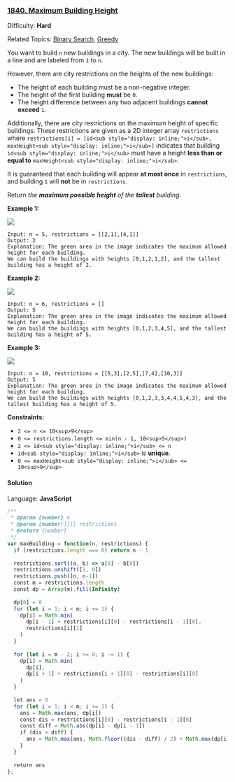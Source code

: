 ### [1840\. Maximum Building Height](https://leetcode.com/problems/maximum-building-height/)

Difficulty: **Hard**  

Related Topics: [Binary Search](https://leetcode.com/tag/binary-search/), [Greedy](https://leetcode.com/tag/greedy/)


You want to build `n` new buildings in a city. The new buildings will be built in a line and are labeled from `1` to `n`.

However, there are city restrictions on the heights of the new buildings:

*   The height of each building must be a non-negative integer.
*   The height of the first building **must** be `0`.
*   The height difference between any two adjacent buildings **cannot exceed** `1`.

Additionally, there are city restrictions on the maximum height of specific buildings. These restrictions are given as a 2D integer array `restrictions` where `restrictions[i] = [id<sub style="display: inline;">i</sub>, maxHeight<sub style="display: inline;">i</sub>]` indicates that building `id<sub style="display: inline;">i</sub>` must have a height **less than or equal to** `maxHeight<sub style="display: inline;">i</sub>`.

It is guaranteed that each building will appear **at most once** in `restrictions`, and building `1` will **not** be in `restrictions`.

Return _the **maximum possible height** of the **tallest** building_.

**Example 1:**

![](https://assets.leetcode.com/uploads/2021/04/08/ic236-q4-ex1-1.png)

```
Input: n = 5, restrictions = [[2,1],[4,1]]
Output: 2
Explanation: The green area in the image indicates the maximum allowed height for each building.
We can build the buildings with heights [0,1,2,1,2], and the tallest building has a height of 2.
```

**Example 2:**

![](https://assets.leetcode.com/uploads/2021/04/08/ic236-q4-ex2.png)

```
Input: n = 6, restrictions = []
Output: 5
Explanation: The green area in the image indicates the maximum allowed height for each building.
We can build the buildings with heights [0,1,2,3,4,5], and the tallest building has a height of 5.
```

**Example 3:**

![](https://assets.leetcode.com/uploads/2021/04/08/ic236-q4-ex3.png)

```
Input: n = 10, restrictions = [[5,3],[2,5],[7,4],[10,3]]
Output: 5
Explanation: The green area in the image indicates the maximum allowed height for each building.
We can build the buildings with heights [0,1,2,3,3,4,4,5,4,3], and the tallest building has a height of 5.
```

**Constraints:**

*   `2 <= n <= 10<sup>9</sup>`
*   `0 <= restrictions.length <= min(n - 1, 10<sup>5</sup>)`
*   `2 <= id<sub style="display: inline;">i</sub> <= n`
*   `id<sub style="display: inline;">i</sub>` is **unique**.
*   `0 <= maxHeight<sub style="display: inline;">i</sub> <= 10<sup>9</sup>`


#### Solution

Language: **JavaScript**

```javascript
/**
 * @param {number} n
 * @param {number[][]} restrictions
 * @return {number}
 */
var maxBuilding = function(n, restrictions) {
  if (restrictions.length === 0) return n - 1
  
  restrictions.sort((a, b) => a[0] - b[0])
  restrictions.unshift([1, 0])
  restrictions.push([n, n-1])
  const m = restrictions.length
  const dp = Array(m).fill(Infinity)
  
  dp[0] = 0
  for (let i = 1; i < m; i += 1) {
    dp[i] = Math.min(
      dp[i - 1] + restrictions[i][0] - restrictions[i - 1][0],
      restrictions[i][1]
    )
  }
  
  for (let i = m - 2; i >= 0; i -= 1) {
    dp[i] = Math.min(
      dp[i],
      dp[i + 1] + restrictions[i + 1][0] - restrictions[i][0]
    )
  }
  
  let ans = 0
  for (let i = 1; i < m; i += 1) {
    ans = Math.max(ans, dp[i])
    const dis = restrictions[i][0] - restrictions[i - 1][0]
    const diff = Math.abs(dp[i] - dp[i - 1])
    if (dis > diff) {
      ans = Math.max(ans, Math.floor((dis - diff) / 2) + Math.max(dp[i], dp[i - 1]))
    }
  }
  
  return ans
};
```
